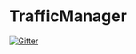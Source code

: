 # TrafficManager

[![Gitter](https://badges.gitter.im/EngoEngine/TrafficManager.svg)](https://gitter.im/EngoEngine/TrafficManager?utm_source=badge&utm_medium=badge&utm_campaign=pr-badge&utm_content=badge)